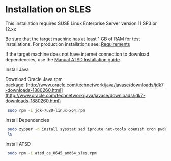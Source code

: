 # Installation on SLES


This installation requires SUSE Linux Enterprise Server version 11 SP3
or 12.xx

Be sure that the target machine has at least 1 GB of RAM for test
installations. For production installations see:
[Requirements](../administration/requirements.md "ATSD Requirements")

If the target machine does not have internet connection to download
dependencies, use the [Manual ATSD Installation guide](../administration/update-manual.md "Manual ATSD Installation").

Install Java

Download Oracle Java rpm
package: [http://www.oracle.com/technetwork/java/javase/downloads/jdk7-downloads-1880260.html](http://www.oracle.com/technetwork/java/javase/downloads/jdk7-downloads-1880260.html)

```sh
 sudo rpm -i jdk-7u80-linux-x64.rpm                                       
```

Install Dependencies

```sh
 sudo zypper -n install sysstat sed iproute net-tools openssh cron pwduti 
 ls                                                                       
```

Install ATSD

```sh
 sudo rpm -i atsd_ce_8645_amd64_sles.rpm                                  
```
